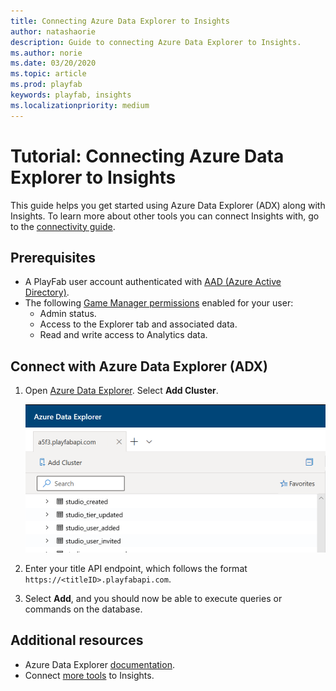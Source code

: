 ```yaml
---
title: Connecting Azure Data Explorer to Insights
author: natashaorie
description: Guide to connecting Azure Data Explorer to Insights. 
ms.author: norie
ms.date: 03/20/2020    
ms.topic: article
ms.prod: playfab
keywords: playfab, insights
ms.localizationpriority: medium
---
```


# Tutorial: Connecting Azure Data Explorer to Insights

This guide helps you get started using Azure Data Explorer (ADX) along with Insights. To learn more about other tools you can connect Insights with, go to the [connectivity guide](index.md).

## Prerequisites
* A PlayFab user account authenticated with [AAD (Azure Active Directory)](https://docs.microsoft.com/gaming/playfab/features/authentication/aad-authentication/).
* The following [Game Manager permissions](https://docs.microsoft.com/gaming/playfab/features/config/gamemanager/playfab-user-roles#assigning-roles) enabled for your user:
    *  Admin status.
    *  Access to the Explorer tab and associated data.
    *  Read and write access to Analytics data.

## Connect with Azure Data Explorer (ADX)
 
1. Open [Azure Data Explorer](https://dataexplorer.azure.com/). Select **Add Cluster**. 

   ![ADX Add connection](media/adx-add-cluster-button.png)

2. Enter your title API endpoint, which follows the format `https://<titleID>.playfabapi.com`. 
3. Select **Add**, and you should now be able to execute queries or commands on the database. 

## Additional resources

* Azure Data Explorer [documentation](https://docs.microsoft.com/azure/data-explorer/).
* Connect [more tools](index.md) to Insights.